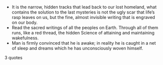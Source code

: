 - It is the narrow, hidden tracks that lead back to our lost homeland, what contains the solution to the last mysteries is not the ugly scar that life’s rasp leaves on us, but the fine, almost invisible writing that is engraved on our body.
 - Read the sacred writings of all the peoples on Earth. Through all of them runs, like a red thread, the hidden Science of attaining and maintaining wakefulness.
 - Man is firmly convinced that he is awake; in reality he is caught in a net of sleep and dreams which he has unconsciously woven himself.

3 quotes